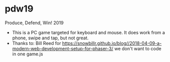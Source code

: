 # pdw19
Produce, Defend, Win! 2019
* This is a PC game targeted for keyboard and mouse. It does work from a phone, swipe and tap, but not great.
* Thanks to: Bill Reed for https://snowbillr.github.io/blog//2018-04-09-a-modern-web-development-setup-for-phaser-3/ we don't want to code in one game.js


